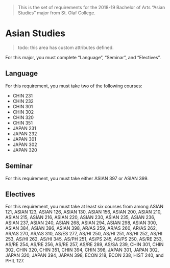 > This is the set of requirements for the 2018-19 Bachelor of Arts “Asian
> Studies” major from St. Olaf College.

# Asian Studies
> todo: this area has custom attributes defined.

For this major, you must complete “Language”, “Seminar”, and “Electives”.

## Language
For this requirement, you must take two of the following courses:

- CHIN 231
- CHIN 232
- CHIN 301
- CHIN 302
- CHIN 320
- CHIN 351
- JAPAN 231
- JAPAN 232
- JAPAN 301
- JAPAN 302
- JAPAN 320


## Seminar
For this requirement, you must take either ASIAN 397 or ASIAN 399.


## Electives
For this requirement, you must take at least six courses from among ASIAN 121, ASIAN 123, ASIAN 126, ASIAN 130, ASIAN 156, ASIAN 200, ASIAN 210, ASIAN 215, ASIAN 216, ASIAN 220, ASIAN 230, ASIAN 235, ASIAN 236, ASIAN 237, ASIAN 240, ASIAN 268, ASIAN 294, ASIAN 298, ASIAN 300, ASIAN 384, ASIAN 396, ASIAN 398, AR/AS 259, AR/AS 260, AR/AS 262, AR/AS 270, AR/AS 310, AS/ES 277, AS/HI 250, AS/HI 251, AS/HI 252, AS/HI 253, AS/HI 262, AS/HI 345, AS/PH 251, AS/PS 245, AS/PS 250, AS/RE 253, AS/RE 254, AS/RE 256, AS/RE 257, AS/RE 289, AS/SA 239, CHIN 301, CHIN 302, CHIN 320, CHIN 351, CHIN 394, CHIN 398, JAPAN 301, JAPAN 302, JAPAN 320, JAPAN 394, JAPAN 398, ECON 218, ECON 238, HIST 240, and PHIL 127.


